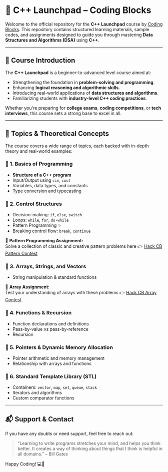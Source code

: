 # 🚀 C++ Launchpad – Coding Blocks

Welcome to the official repository for the **C++ Launchpad** course by [Coding Blocks](https://codingblocks.com). This repository contains structured learning materials, sample codes, and assignments designed to guide you through mastering **Data Structures and Algorithms (DSA)** using **C++**.

---

## 📖 Course Introduction

The **C++ Launchpad** is a beginner-to-advanced level course aimed at:

- Strengthening the foundation in **problem-solving and programming**.
- Enhancing **logical reasoning and algorithmic skills**.
- Introducing real-world applications of **data structures and algorithms**.
- Familiarizing students with **industry-level C++ coding practices**.

Whether you're preparing for **college exams**, **coding competitions**, or **tech interviews**, this course sets a strong base to excel in all.

---

## 🧠 Topics & Theoretical Concepts

The course covers a wide range of topics, each backed with in-depth theory and real-world examples:

### 🔹 1. Basics of Programming
- **Structure of a C++ program**
- Input/Output using `cin`, `cout`
- Variables, data types, and constants
- Type conversion and typecasting

### 🔹 2. Control Structures
- Decision-making: `if`, `else`, `switch`
- Loops: `while`, `for`, `do-while`
- Pattern Programming ✨
- Breaking control flow: `break`, `continue`

📌 **Pattern Programming Assignment:**  
Solve a collection of classic and creative pattern problems here 👉 [Hack CB Pattern Contest](https://hack.codingblocks.com/app/contests/7843)

### 🔹 3. Arrays, Strings, and Vectors
- String manipulation & standard functions

📌 **Array Assignment:**  
Test your understanding of arrays with these problems 👉 [Hack CB Array Contest](https://hack.codingblocks.com/app/contests/7844)

### 🔹 4. Functions & Recursion
- Function declarations and definitions
- Pass-by-value vs pass-by-reference
- Recursion


### 🔹 5. Pointers & Dynamic Memory Allocation
- Pointer arithmetic and memory management
- Relationship with arrays and functions

### 🔹 6. Standard Template Library (STL)
- Containers: `vector`, `map`, `set`, `queue`, `stack`
- Iterators and algorithms
- Custom comparator functions

---

## 📬 Support & Contact

If you have any doubts or need support, feel free to reach out:  
> “Learning to write programs stretches your mind, and helps you think better. It creates a way of thinking about things that I think is helpful in all domains.” – Bill Gates

Happy Coding! 💻🚀
